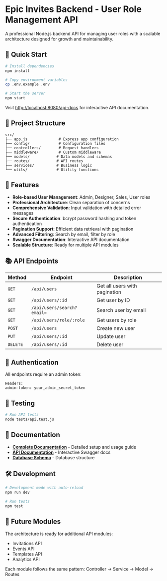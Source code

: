 # Epic Invites Backend - User Role Management API

A professional Node.js backend API for managing user roles with a scalable architecture designed for growth and maintainability.

## 🚀 Quick Start

```bash
# Install dependencies
npm install

# Copy environment variables
cp .env.example .env

# Start the server
npm start
```

Visit [http://localhost:8080/api-docs](http://localhost:8080/api-docs) for interactive API documentation.

## 📁 Project Structure

```
src/
├── app.js              # Express app configuration
├── config/             # Configuration files
├── controllers/        # Request handlers
├── middleware/         # Custom middleware
├── models/            # Data models and schemas
├── routes/            # API routes
├── services/          # Business logic
└── utils/             # Utility functions
```

## 🎯 Features

- **Role-based User Management**: Admin, Designer, Sales, User roles
- **Professional Architecture**: Clean separation of concerns
- **Comprehensive Validation**: Input validation with detailed error messages
- **Secure Authentication**: bcrypt password hashing and token authentication
- **Pagination Support**: Efficient data retrieval with pagination
- **Advanced Filtering**: Search by email, filter by role
- **Swagger Documentation**: Interactive API documentation
- **Scalable Structure**: Ready for multiple API modules

## 📚 API Endpoints

| Method   | Endpoint                   | Description                   |
| -------- | -------------------------- | ----------------------------- |
| `GET`    | `/api/users`               | Get all users with pagination |
| `GET`    | `/api/users/:id`           | Get user by ID                |
| `GET`    | `/api/users/search?email=` | Search user by email          |
| `GET`    | `/api/users/role/:role`    | Get users by role             |
| `POST`   | `/api/users`               | Create new user               |
| `PUT`    | `/api/users/:id`           | Update user                   |
| `DELETE` | `/api/users/:id`           | Delete user                   |

## 🔐 Authentication

All endpoints require an admin token:

```
Headers:
admin-token: your_admin_secret_token
```

## 🧪 Testing

```bash
# Run API tests
node tests/api.test.js
```

## 📖 Documentation

- **[Complete Documentation](./docs/README.md)** - Detailed setup and usage guide
- **[API Documentation](http://localhost:8080/api-docs)** - Interactive Swagger docs
- **[Database Schema](./database/schema.sql)** - Database structure

## 🛠️ Development

```bash
# Development mode with auto-reload
npm run dev

# Run tests
npm test
```

## 🎯 Future Modules

The architecture is ready for additional API modules:

- Invitations API
- Events API
- Templates API
- Analytics API

Each module follows the same pattern: Controller → Service → Model → Routes
